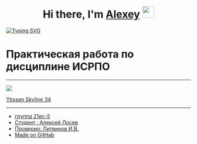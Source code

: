 
<h1 align="center">Hi there, I'm <a href="https://vk.com/weltuman/" target="_blank">Alexey</a> 
<img src="https://github.com/blackcater/blackcater/raw/main/images/Hi.gif" height="32"/></h1>

<a align="center" href="https://git.io/typing-svg"><img src="https://readme-typing-svg.herokuapp.com?font=Pixelify+Sans&pause=1000&color=A13DF7&width=435&lines=Student+of+UAviaC+MCC+College" alt="Typing SVG" /></a>

# Практическая работа по дисциплине ИСРПО

-----

<p aligh="center"><img src="https://1.bp.blogspot.com/-mNlVczqEQ08/U3qM4OB0DhI/AAAAAAAACUo/ZL1Hm6p0KuI/s1600/IMG_6175.jpg" src=width="270"></p>

<p><a href="https://vk.com/nissanrussia?ysclid=ln6e2yctof26536566">Ybssan Skyline 34</p>

-----

* группа 21ис-5
* Студент :<a href="https://vk.com/weltuman"> Алексей Лосев
* Проверил: Литвинов И.В.
* Made on GitHab
